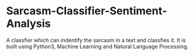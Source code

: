 # Sarcasm-Classifier-Sentiment-Analysis
A classfier which can indentify the sarcasm in a text and classfies it. It is built using Python3, Machine Learning and Natural Language Processing.
